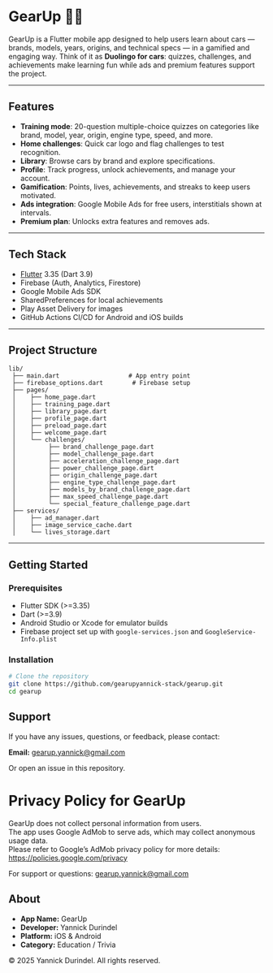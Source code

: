 # GearUp 🚗📱

GearUp is a Flutter mobile app designed to help users learn about cars — brands, models, years, origins, and technical specs — in a gamified and engaging way. Think of it as **Duolingo for cars**: quizzes, challenges, and achievements make learning fun while ads and premium features support the project.

---

## Features

- **Training mode**: 20-question multiple-choice quizzes on categories like brand, model, year, origin, engine type, speed, and more.
- **Home challenges**: Quick car logo and flag challenges to test recognition.
- **Library**: Browse cars by brand and explore specifications.
- **Profile**: Track progress, unlock achievements, and manage your account.
- **Gamification**: Points, lives, achievements, and streaks to keep users motivated.
- **Ads integration**: Google Mobile Ads for free users, interstitials shown at intervals.
- **Premium plan**: Unlocks extra features and removes ads.

---

## Tech Stack

- [Flutter](https://flutter.dev/) 3.35 (Dart 3.9)
- Firebase (Auth, Analytics, Firestore)
- Google Mobile Ads SDK
- SharedPreferences for local achievements
- Play Asset Delivery for images
- GitHub Actions CI/CD for Android and iOS builds

---

## Project Structure

```plaintext
lib/
 ├── main.dart                   # App entry point
 ├── firebase_options.dart        # Firebase setup
 ├── pages/
 │    ├── home_page.dart
 │    ├── training_page.dart
 │    ├── library_page.dart
 │    ├── profile_page.dart
 │    ├── preload_page.dart
 │    ├── welcome_page.dart
 │    └── challenges/
 │         ├── brand_challenge_page.dart
 │         ├── model_challenge_page.dart
 │         ├── acceleration_challenge_page.dart
 │         ├── power_challenge_page.dart
 │         ├── origin_challenge_page.dart
 │         ├── engine_type_challenge_page.dart
 │         ├── models_by_brand_challenge_page.dart
 │         ├── max_speed_challenge_page.dart
 │         └── special_feature_challenge_page.dart
 ├── services/
 │    ├── ad_manager.dart
 │    ├── image_service_cache.dart
 │    └── lives_storage.dart

```
---

## Getting Started

### Prerequisites
- Flutter SDK (>=3.35)
- Dart (>=3.9)
- Android Studio or Xcode for emulator builds
- Firebase project set up with `google-services.json` and `GoogleService-Info.plist`

### Installation
```bash
# Clone the repository
git clone https://github.com/gearupyannick-stack/gearup.git
cd gearup
```


## Support

If you have any issues, questions, or feedback, please contact:

**Email:** gearup.yannick@gmail.com 

Or open an issue in this repository.

# Privacy Policy for GearUp

GearUp does not collect personal information from users.  
The app uses Google AdMob to serve ads, which may collect anonymous usage data.  
Please refer to Google’s AdMob privacy policy for more details: https://policies.google.com/privacy  

For support or questions: gearup.yannick@gmail.com


## About

- **App Name:** GearUp  
- **Developer:** Yannick Durindel  
- **Platform:** iOS & Android  
- **Category:** Education / Trivia  

© 2025 Yannick Durindel. All rights reserved.
